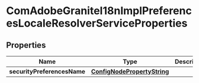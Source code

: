 
# ComAdobeGraniteI18nImplPreferencesLocaleResolverServiceProperties

## Properties
Name | Type | Description | Notes
------------ | ------------- | ------------- | -------------
**securityPreferencesName** | [**ConfigNodePropertyString**](ConfigNodePropertyString.md) |  |  [optional]



